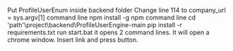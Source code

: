 Put ProfileUserEnum inside backend folder
Change line 114 to company_url = sys.argv[1]
command line npm install -g npm
command line cd 'path'\project\backend\ProfileUserEngine-main
pip install -r requirements.txt
run start.bat it opens 2 command lines.
It will open a chrome window.
Insert link and press button.
